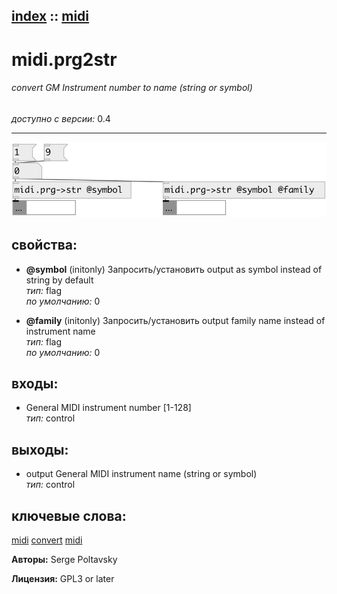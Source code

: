 [index](index.html) :: [midi](category_midi.html)
---

# midi.prg2str

###### convert GM Instrument number to name (string or symbol)

*доступно с версии:* 0.4

---




[![example](../examples/img/midi.prg2str.jpg)](../examples/pd/midi.prg2str.pd)







## свойства:

* **@symbol** (initonly)
Запросить/установить output as symbol instead of string by default<br>
_тип:_ flag<br>
_по умолчанию:_ 0<br>

* **@family** (initonly)
Запросить/установить output family name instead of instrument name<br>
_тип:_ flag<br>
_по умолчанию:_ 0<br>



## входы:

* General MIDI instrument number [1-128]<br>
_тип:_ control



## выходы:

* output General MIDI instrument name (string or symbol)<br>
_тип:_ control



## ключевые слова:

[midi](keywords/midi.html)
[convert](keywords/convert.html)
[midi](keywords/midi.html)






**Авторы:** Serge Poltavsky




**Лицензия:** GPL3 or later





